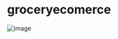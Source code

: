 # groceryecomerce


![image](https://github.com/user-attachments/assets/e7aed64e-080c-43c8-85e7-b76d7552739a)
